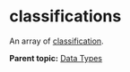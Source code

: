 # classifications

An array of [classification](r_classification.md#).

**Parent topic:** [Data Types](../data_types/c_datatypes.md)

